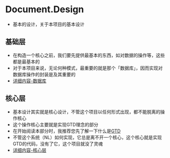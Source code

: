 # Document.Design
- 基本的设计，关于本项目的基本设计



## 基础层

- 在构造一个核心之前，我们要先提供最基本的东西，如对数据的操作等，这些都是最基本的
- 对于本项目来说，无论何种模式，最重要的就是那个「数据库」，因而实现对数据库操作的封装是及其重要的
- [详细内容-数据库](/design/database.md)



## 核心层

- 基本设计其实就是核心设计，不管这个项目以任何形式出现，都不能脱离的操作核心
- 这个操作核心主要就是实现GTD理念的部分
- 在开始阅读本部分时，我推荐您先了解一下什么是[GTD](/design/GTD.md)
- 不管这个系统（NL）如何实现，它总是离不开一个核心，这个核心就是实现GTD的代码，没有了它，这个项目就没了灵魂
- [详细内容-核心层](/design/core.md)



